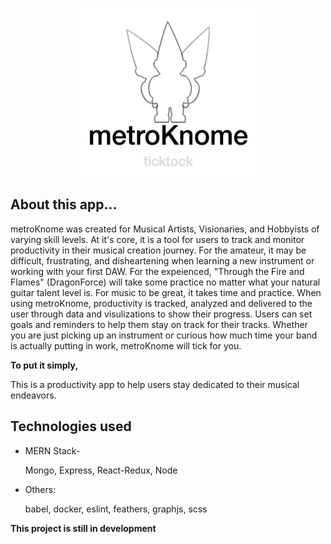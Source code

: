 
<p align="center"> 
<img src="https://github.com/tcknapp/mk2/blob/master/Screen%20Shot%202018-11-26%20at%202.20.22%20PM.png?raw=true" width="300" height="270">
 </p>


## About this app...

metroKnome was created for Musical Artists, Visionaries, and Hobbyists of varying skill levels. At it's core, it is a tool for users to track and monitor productivity in their musical creation journey. For the amateur, it may be difficult, frustrating, and disheartening when learning a new instrument or working with your first DAW. For the expeienced, "Through the Fire and Flames" (DragonForce) will take some practice no matter what your natural guitar talent level is. For music to be great, it takes time and practice. When using metroKnome, productivity is tracked, analyzed and delivered to the user through data and visulizations to show their progress. Users can set goals and reminders to help them stay on track for their tracks. Whether you are just picking up an instrument or curious how much time your band is actually putting in work, metroKnome will tick for you.
  
  **To put it simply,**
  
This is a productivity app to help users stay dedicated to their musical endeavors.

## Technologies used

* MERN Stack-

    Mongo, Express, React-Redux, Node

* Others: 

    babel, docker, eslint, feathers, graphjs, scss
    
    
    

**This project is still in development**

